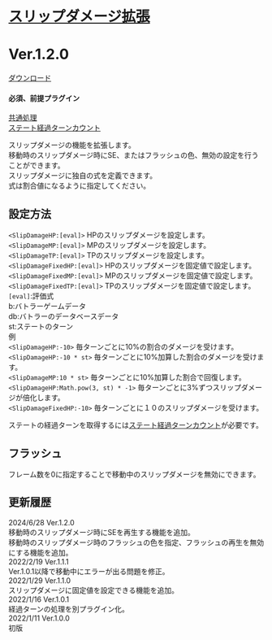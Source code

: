 # [スリップダメージ拡張](https://raw.githubusercontent.com/nuun888/MZ/master/NUUN_SlipDamageEX.js)
# Ver.1.2.0
[ダウンロード](https://raw.githubusercontent.com/nuun888/MZ/master/NUUN_SlipDamageEX.js)  
#### 必須、前提プラグイン
[共通処理](https://github.com/nuun888/MZ/blob/master/README/Base.md)  
[ステート経過ターンカウント](https://github.com/nuun888/MZ/blob/master/README/StateTurnCount.md)  

スリップダメージの機能を拡張します。  
移動時のスリップダメージ時にSE、またはフラッシュの色、無効の設定を行うことができます。  
スリップダメージに独自の式を定義できます。  
式は割合値になるように指定してください。  

## 設定方法
`<SlipDamageHP:[eval]>` HPのスリップダメージを設定します。  
`<SlipDamageMP:[eval]>` MPのスリップダメージを設定します。  
`<SlipDamageTP:[eval]>` TPのスリップダメージを設定します。  
`<SlipDamageFixedHP:[eval]>` HPのスリップダメージを固定値で設定します。  
`<SlipDamageFixedMP:[eval]>` MPのスリップダメージを固定値で設定します。  
`<SlipDamageFixedTP:[eval]>` TPのスリップダメージを固定値で設定します。  
`[eval]`:評価式  
b:バトラーゲームデータ  
db:バトラーのデータベースデータ  
st:ステートのターン  
例  
`<SlipDamageHP:-10>` 毎ターンごとに10%の割合のダメージを受けます。  
`<SlipDamageHP:-10 * st>` 毎ターンごとに10%加算した割合のダメージを受けます。  
`<SlipDamageMP:10 * st>` 毎ターンごとに10%加算した割合で回復します。  
`<SlipDamageHP:Math.pow(3, st) * -1>` 毎ターンごとに3%ずつスリップダメージが倍化します。  
`<SlipDamageFixedHP:-10>` 毎ターンごとに１０のスリップダメージを受けます。  

ステートの経過ターンを取得するには[ステート経過ターンカウント](https://github.com/nuun888/MZ/blob/master/README/StateTurnCount.md)が必要です。

## フラッシュ
フレーム数を0に指定することで移動中のスリップダメージを無効にできます。  

## 更新履歴
2024/6/28 Ver.1.2.0  
移動時のスリップダメージ時にSEを再生する機能を追加。  
移動時のスリップダメージ時のフラッシュの色を指定、フラッシュの再生を無効にする機能を追加。  
2022/2/19 Ver.1.1.1  
Ver.1.0.1以降で移動中にエラーが出る問題を修正。  
2022/1/29 Ver.1.1.0  
スリップダメージに固定値を設定できる機能を追加。  
2022/1/16 Ver.1.0.1  
経過ターンの処理を別プラグイン化。  
2022/1/11 Ver.1.0.0  
初版  
